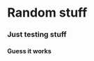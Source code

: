 <!-- TITLE: Test -->
<!-- SUBTITLE: A quick summary of Test -->

# Random stuff

### Just testing stuff

#### Guess it works